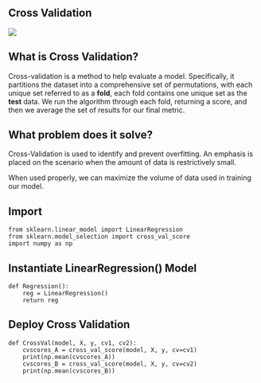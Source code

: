 ## Cross Validation
<img src="https://www.dummies.com/wp-content/uploads/9781119245513-fg1104.jpg" class="inline"/><br>

## What is Cross Validation?
Cross-validation is a method to help evaluate a model. Specifically, it partitions the dataset into a comprehensive set of permutations, with each unique set referred to as a **fold**, each fold contains one unique set as the **test** data. We run the algorithm through each fold, returning a score, and then we average the set of results for our final metric. 

## What problem does it solve?
Cross-Validation is used to identify and prevent overfitting. An emphasis is placed on the scenario when the amount of data is restrictively small. 

When used properly, we can maximize the volume of data used in training our model.

## Import
```Python3
from sklearn.linear_model import LinearRegression
from sklearn.model_selection import cross_val_score
import numpy as np
```

## Instantiate LinearRegression() Model
```Python3
def Regression():
    reg = LinearRegression()
    return reg
```

## Deploy Cross Validation
```Python3
def CrossVal(model, X, y, cv1, cv2):
    cvscores_A = cross_val_score(model, X, y, cv=cv1)
    print(np.mean(cvscores_A))
    cvscores_B = cross_val_score(model, X, y, cv=cv2)
    print(np.mean(cvscores_B))
```
